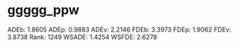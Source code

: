 # ggggg_ppw

ADEb: 1.8605
ADEp: 0.9883
ADEv: 2.2146
FDEb: 3.3973
FDEp: 1.9062
FDEv: 3.8738
Rank: 1249
WSADE: 1.4254
WSFDE: 2.6278